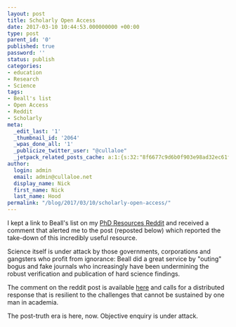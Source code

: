 ```yaml
---
layout: post
title: Scholarly Open Access
date: 2017-03-10 10:44:53.000000000 +00:00
type: post
parent_id: '0'
published: true
password: ''
status: publish
categories:
- education
- Research
- Science
tags:
- Beall's list
- Open Access
- Reddit
- Scholarly
meta:
  _edit_last: '1'
  _thumbnail_id: '2064'
  _wpas_done_all: '1'
  _publicize_twitter_user: "@cullaloe"
  _jetpack_related_posts_cache: a:1:{s:32:"8f6677c9d6b0f903e98ad32ec61f8deb";a:2:{s:7:"expires";i:1558845405;s:7:"payload";a:3:{i:0;a:1:{s:2:"id";i:620;}i:1;a:1:{s:2:"id";i:2061;}i:2;a:1:{s:2:"id";i:1197;}}}}
author:
  login: admin
  email: admin@cullaloe.net
  display_name: Nick
  first_name: Nick
  last_name: Hood
permalink: "/blog/2017/03/10/scholarly-open-access/"
---
```

<p>I kept a link to Beall's list on my <a href="https://www.reddit.com/r/PhDResources/">PhD Resources Reddit</a> and received a comment that alerted me to the post (reposted below) which reported the take-down of this incredibly useful resource.</p>
<p>Science itself is under attack by those governments, corporations and gangsters who profit from ignorance: Beall did a great service by "outing" bogus and fake journals who increasingly have been undermining the robust verification and publication of hard science findings.</p>
<p>The comment on the reddit post is available <a href="https://www.reddit.com/r/PhDResources/comments/5uxpzt/scholarly_open_access_critical_analysis_of/">here</a> and calls for a distributed response that is resilient to the challenges that cannot be sustained by one man in academia.</p>
<p>The post-truth era is here, now. Objective enquiry is under attack.</p>
